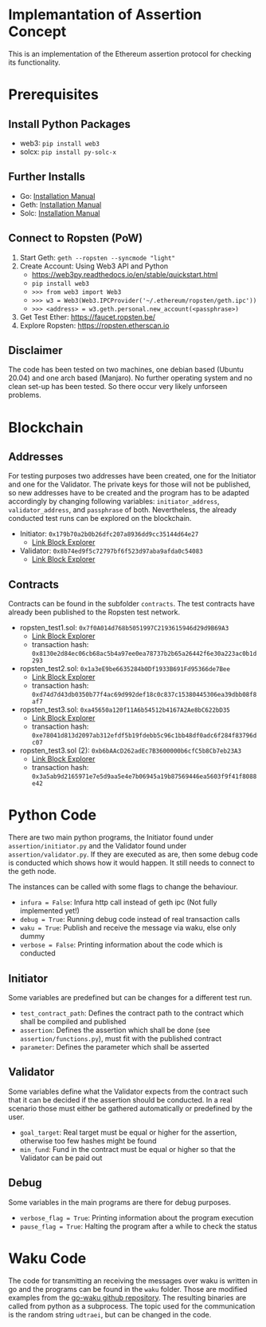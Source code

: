 # Implemantation of Assertion Concept
This is an implementation of the Ethereum assertion protocol for checking its functionality.

# Prerequisites
## Install Python Packages
* web3: `pip install web3`
* solcx: `pip install py-solc-x`

## Further Installs
* Go: [Installation Manual](https://golang.org/doc/install)
* Geth: [Installation Manual](https://geth.ethereum.org/docs/install-and-build/installing-geth)
* Solc: [Installation Manual](https://docs.soliditylang.org/en/latest/installing-solidity.html)

## Connect to Ropsten (PoW)
1. Start Geth: `geth --ropsten --syncmode "light"`
3. Create Account: Using Web3 API and Python
	* https://web3py.readthedocs.io/en/stable/quickstart.html
	* `pip install web3`
	* `>>> from web3 import Web3`
	* `>>> w3 = Web3(Web3.IPCProvider('~/.ethereum/ropsten/geth.ipc'))`
	* `>>> <address> = w3.geth.personal.new_account(<passphrase>)`
4. Get Test Ether: https://faucet.ropsten.be/
5. Explore Ropsten: https://ropsten.etherscan.io

## Disclaimer
The code has been tested on two machines, one debian based (Ubuntu 20.04) and one arch based (Manjaro). No further operating system and no clean set-up has been tested. So there occur very likely unforseen problems.

# Blockchain
## Addresses
For testing purposes two addresses have been created, one for the Initiator and one for the Validator. The private keys for those will not be published, so new addresses have to be created and the program has to be adapted accordingly by changing following variables: `initiator_address`, `validator_address`, and `passphrase` of both. Nevertheless, the already conducted test runs can be explored on the blockchain.

* Initiator: `0x179b70a2b0b26dfc207a8936dd9cc35144d64e27`
    * [Link Block Explorer](https://ropsten.etherscan.io/address/0x179b70a2b0b26dfc207a8936dd9cc35144d64e27)
* Validator: `0x8b74ed9f5c72797bf6f523d97aba9afda0c54083`
    * [Link Block Explorer](https://ropsten.etherscan.io/address/0x8b74ed9f5c72797bf6f523d97aba9afda0c54083)

## Contracts
Contracts can be found in the subfolder `contracts`. The test contracts have already been published to the Ropsten test network.

* ropsten_test1.sol: `0x7f0A014d768b5051997C2193615946d29d9B69A3`
	* [Link Block Explorer](https://ropsten.etherscan.io/address/0x7f0A014d768b5051997C2193615946d29d9B69A3)
	* transaction hash: `0x8130e2d84ec06cb68ac5b4a97ee0ea78737b2b65a26442f6e30a223ac0b1d293`
* ropsten_test2.sol: `0x1a3eE9be6635284b0Df1933B691Fd95366de7Bee`
	* [Link Block Explorer](https://ropsten.etherscan.io/address/0x1a3eE9be6635284b0Df1933B691Fd95366de7Bee)
	* transaction hash: `0xd74d7d43db0350b77f4ac69d992def18c0c837c15380445306ea39dbb08f8af7`
* ropsten_test3.sol: `0xa45650a120f11A6b54512b4167A2Ae8bC622bD35`
	* [Link Block Explorer](https://ropsten.etherscan.io/address/0xa45650a120f11A6b54512b4167A2Ae8bC622bD35)
	* transaction hash: `0xe78041d813d2097ab312efdf5b19fdebb5c96c1bb48df0adc6f284f83796dc07`
* ropsten_test3.sol (2): `0xb6bAAcD262adEc7B3600000b6cfC5b8Cb7eb23A3`
	* [Link Block Explorer](https://ropsten.etherscan.io/address/0xb6bAAcD262adEc7B3600000b6cfC5b8Cb7eb23A3)
	* transaction hash: `0x3a5ab9d2165971e7e5d9aa5e4e7b06945a19b87569446ea5603f9f41f8088e42`

# Python Code
There are two main python programs, the Initiator found under `assertion/initiator.py` and the Validator found under `assertion/validator.py`. If they are executed as are, then some debug code is conducted which shows how it would happen. It still needs to connect to the geth node.  

The instances can be called with some flags to change the behaviour.
* `infura = False`: Infura http call instead of geth ipc (Not fully implemented yet!)
* `debug = True`: Running debug code instead of real transaction calls
* `waku = True`: Publish and receive the message via waku, else only dummy
* `verbose = False`: Printing information about the code which is conducted

## Initiator
Some variables are predefined but can be changes for a different test run.
* `test_contract_path`: Defines the contract path to the contract which shall be compiled and published
* `assertion`: Defines the assertion which shall be done (see `assertion/functions.py`), must fit with the published contract
* `parameter`: Defines the parameter which shall be asserted

## Validator
Some variables define what the Validator expects from the contract such that it can be decided if the assertion should be conducted. In a real scenario those must either be gathered automatically or predefined by the user.
* `goal_target`: Real target must be equal or higher for the assertion, otherwise too few hashes might be found
* `min_fund`: Fund in the contract must be equal or higher so that the Validator can be paid out

## Debug
Some variables in the main programs are there for debug purposes.
* `verbose_flag = True`: Printing information about the program execution
* `pause_flag = True`: Halting the program after a while to check the status

# Waku Code
The code for transmitting an receiving the messages over waku is written in go and the programs can be found in the `waku` folder. Those are modified examples from the [go-waku github repository](https://github.com/status-im/go-waku). The resulting binaries are called from python as a subprocess. The topic used for the communication is the random string `udtraei`, but can be changed in the code.
